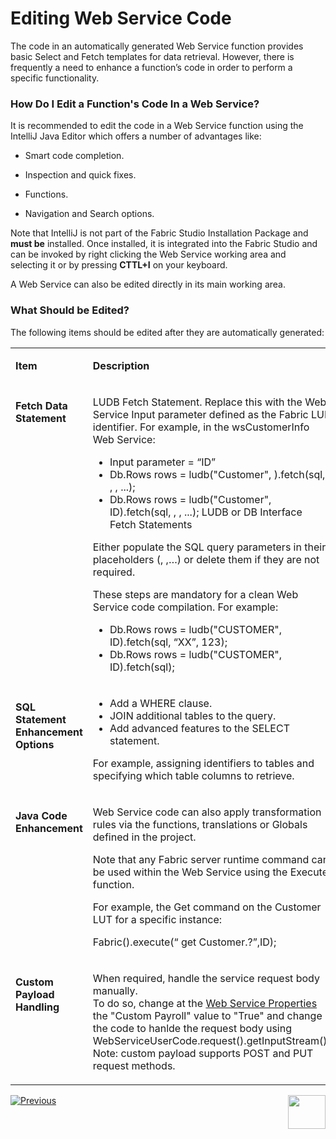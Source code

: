 # Editing Web Service Code

The code in an automatically generated Web Service function provides basic Select and Fetch templates for data retrieval. However, there is frequently a need to enhance a function’s code in order to perform a specific functionality. 

### How Do I Edit a Function's Code In a Web Service?

It is recommended to edit the code in a Web Service function using the IntelliJ Java Editor which offers a number of advantages like:

   * Smart code completion.

   * Inspection and quick fixes.

   * Functions.

   * Navigation and Search options.

Note that IntelliJ is not part of the Fabric Studio Installation Package and **must be** installed. Once installed, it is integrated into the Fabric Studio and can be invoked by right clicking the Web Service working area and selecting it or by pressing **CTTL+I** on your keyboard.

A Web Service can also be edited directly in its main working area.

### What Should be Edited?

The following items should be edited after they are automatically generated:

<table width="900pxl">
<tbody>
<tr>
<td  width="300pxl" valign="top">
<p><strong>Item</strong></p>
</td>
<td  width="600pxl" valign="top">
<p><strong>Description</strong></p>
</td>
</tr>
<tr>
<td  width="300pxl" valign="top">
<p><h4><strong>Fetch Data Statement</strong></h4></p>
</td>
<td  width="600pxl" valign="top">
<p>LUDB Fetch Statement.&nbsp;Replace this with the Web Service Input parameter defined as the Fabric LUI identifier. For example, in the wsCustomerInfo Web Service:</p>
<ul>
<li>Input parameter = &ldquo;ID&rdquo;&nbsp;</li>
<li>Db.Rows rows = ludb("Customer", ).fetch(sql, , , ...);</li>
<li>Db.Rows rows = ludb("Customer", ID).fetch(sql, , , ...); LUDB or DB Interface Fetch Statements</li>
</ul>
<p>Either populate the SQL query parameters in their placeholders (, ,&hellip;) or delete them if they are not required.</p>
<p>These steps are mandatory for a clean Web Service code compilation. For example:</p>
<ul>
<li>Db.Rows rows = ludb("CUSTOMER", ID).fetch(sql, &ldquo;XX&rdquo;, 123);</li>
<li>Db.Rows rows = ludb("CUSTOMER", ID).fetch(sql);</li>
</ul>
</td>
</tr>
<tr>
<td  width="300pxl" valign="top">
<p><h4><strong>SQL Statement Enhancement Options</strong></h4></p>
</td>
<td  width="600pxl" valign="top">
<ul>
<li>Add a WHERE clause.&nbsp;&nbsp;</li>
<li>JOIN additional tables to the query.</li>
<li>Add advanced features to the SELECT statement.</li>
</ul>
<p>For example, assigning identifiers to tables and specifying which table columns to retrieve.</p>
</td>
</tr>
<tr>
<td  width="300pxl" valign="top">
 <p><h4><strong>Java Code Enhancement</strong></h4></p>
</td>
<td  width="600pxl" valign="top">
<p>Web Service code can also apply transformation rules via the functions, translations or Globals defined in the project.</p>
<p>Note that any Fabric server runtime command can be used within the Web Service using the Execute function.</p>
<p>For example, the Get command on the Customer LUT for a specific instance:</p>
<p>Fabric().execute(&ldquo; get Customer.?&rdquo;,ID);</p>
</td>
</tr>
<tr>
<td  width="300pxl" valign="top">
 <p><h4><strong>Custom Payload Handling</strong></h4></p>
</td>
<td  width="600pxl" valign="top">
<p>When required, handle the service request body manually.<br/>
To do so, change at the <a href="/articles/15_web_services_and_graphit/02_web_services_properties.md#web-service-properties">Web Service Properties</a> the "Custom Payroll" value to "True" and change the code to hanlde the request body using WebServiceUserCode.request().getInputStream().<br/>
    Note: custom payload supports POST and PUT request methods.
</p>
</td>
</tr>
</tbody>
</table>




[![Previous](/articles/images/Previous.png)](/articles/15_web_services_and_graphit/04_web_services_function_basic_structure.md)[<img align="right" width="60" height="54" src="/articles/images/Next.png">](/articles/15_web_services_and_graphit/06_web_services_code_examples.md)


